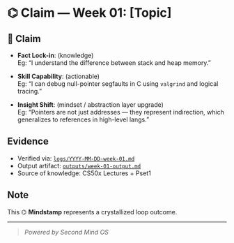 # ⌬ Claim — Week 01: [Topic]

## 📣 Claim

- **Fact Lock-in**: (knowledge)  
  Eg: “I understand the difference between stack and heap memory.”

- **Skill Capability**: (actionable)  
  Eg: “I can debug null-pointer segfaults in C using `valgrind` and logical tracing.”

- **Insight Shift**: (mindset / abstraction layer upgrade)  
  Eg: “Pointers are not just addresses — they represent indirection, which generalizes to references in high-level langs.”

## Evidence

- Verified via: [`logs/YYYY-MM-DD-week-01.md`](../../logs/YYYY-MM-DD-week-01.md)
- Output artifact: [`outputs/week-01-output.md`](../../outputs/week-01-output.md)
- Source of knowledge: CS50x Lectures + Pset1

## Note

This ⌬ **Mindstamp** represents a crystallized loop outcome.

---

> _Powered by Second Mind OS_
